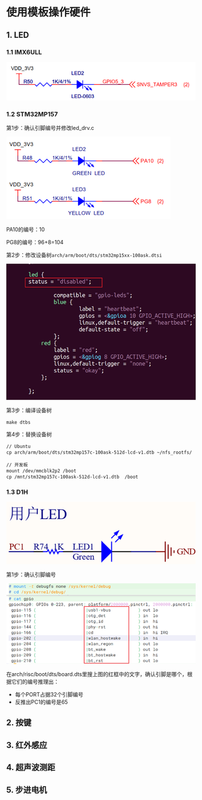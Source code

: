 # 使用模板操作硬件

## 1. LED



### 1.1 IMX6ULL

![image-20221104145051700](pic/71_imx6ull_pro_led.png)



### 1.2 STM32MP157

第1步：确认引脚编号并修改led_drv.c

![image-20221104150836218](pic/72_stm32mp157_led.png)



PA10的编号：10

PG8的编号：96+8=104



第2步：修改设备树`arch/arm/boot/dts/stm32mp15xx-100ask.dtsi`

![image-20221104153004214](pic/73_stm32mp157_led_dts.png)



第3步：编译设备树

```shell
make dtbs
```



第4步：替换设备树

```shell
// Ubuntu
cp arch/arm/boot/dts/stm32mp157c-100ask-512d-lcd-v1.dtb ~/nfs_rootfs/

// 开发板
mount /dev/mmcblk2p2 /boot
cp /mnt/stm32mp157c-100ask-512d-lcd-v1.dtb  /boot
```





### 1.3 D1H

![image-20221104154449978](pic/74_d1h_led.png)



第1步：确认引脚编号

![image-20221104155346252](pic/75_d1h_debugfs.png)



在arch/risc/boot/dts/board.dts里搜上图的红框中的文字，确认引脚是哪个，根据它们的编号推理出：

* 每个PORT占据32个引脚编号
* 反推出PC1的编号是65



## 2. 按键



## 3. 红外感应



## 4. 超声波测距



## 5. 步进电机